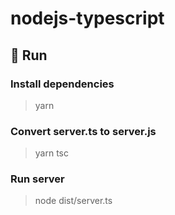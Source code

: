 # nodejs-typescript

## 🚀 Run

### Install dependencies
> yarn

### Convert server.ts to server.js
> yarn tsc

### Run server
> node dist/server.ts
